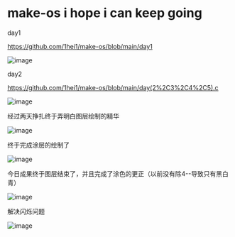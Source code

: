 # make-os  i hope i can keep going

day1

https://github.com/1hei1/make-os/blob/main/day1

![image](https://user-images.githubusercontent.com/109926235/198869535-ba436c77-c41c-461c-8e78-da36a1d433d6.png)

day2

https://github.com/1hei1/make-os/blob/main/day(2%2C3%2C4%2C5).c

![image](https://user-images.githubusercontent.com/109926235/200341989-d30e55be-14c0-479c-ad8e-d4236dc0e1b7.png)


经过两天挣扎终于弄明白图层绘制的精华

![image](https://user-images.githubusercontent.com/109926235/204138756-258b0e5d-8b35-4c2b-8257-09d742b73a63.png)

终于完成涂层的绘制了

![image](https://user-images.githubusercontent.com/109926235/204267344-59d2835e-8230-407a-8fe7-57bd1c79d83d.png)

今日成果终于图层结束了，并且完成了涂色的更正（以前没有除4--导致只有黑白青）

![image](https://user-images.githubusercontent.com/109926235/204573314-3cfae668-350d-4f13-83c0-d19d405ae99d.png)

解决闪烁问题

![image](https://user-images.githubusercontent.com/109926235/205042526-72609ab7-e4ef-4b77-9199-c212dffccff3.png)



